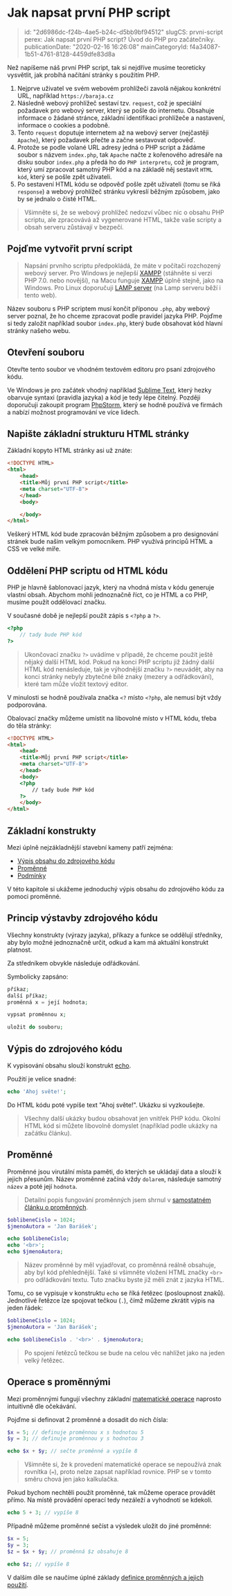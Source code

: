 Jak napsat první PHP script
================================

> id: "2d6986dc-f24b-4ae5-b24c-d5bb9bf94512"
> slugCS: prvni-script
> perex: Jak napsat první PHP script? Úvod do PHP pro začátečníky.
> publicationDate: "2020-02-16 16:26:08"
> mainCategoryId: f4a34087-1b51-4761-8128-4459dfe83d8a

Než napíšeme náš první PHP script, tak si nejdříve musíme teoreticky vysvětlit, jak probíhá načítání stránky s použitím PHP.

1. Nejprve uživatel ve svém webovém prohlížeči zavolá nějakou konkrétní URL, například `https://baraja.cz`
2. Následně webový prohlížeč sestaví tzv. `request`, což je speciální požadavek pro webový server, který se pošle do internetu. Obsahuje informace o žádané stránce, základní identifikaci prohlížeče a nastavení, informace o cookies a podobně.
3. Tento `request` doputuje internetem až na webový server (nejčastěji `Apache`), který požadavek přečte a začne sestavovat odpověď.
4. Protože se podle volané URL adresy jedná o PHP script a žádáme soubor s názvem `index.php`, tak `Apache` načte z kořenového adresáře na disku soubor `index.php` a předá ho do `PHP interpretu`, což je program, který umí zpracovat samotný PHP kód a na základě něj sestavit `HTML kód`, který se pošle zpět uživateli.
5. Po sestavení HTML kódu se odpověď pošle zpět uživateli (tomu se říká `response`) a webový prohlížeč stránku vykreslí běžným způsobem, jako by se jednalo o čisté HTML.

> Všimněte si, že se webový prohlížeč nedozví vůbec nic o obsahu PHP scriptu, ale zpracovává až vygenerované HTML, takže vaše scripty a obsah serveru zůstávají v bezpečí.

Pojďme vytvořit první script
----------------------------

> Napsání prvního scriptu předpokládá, že máte v počítači rozchozený webový server. Pro Windows je nejlepší <a href="https://www.apachefriends.org/index.html">XAMPP</a> (stáhněte si verzi PHP 7.0. nebo novější), na Macu funguje <a href="https://www.apachefriends.org/index.html">XAMPP</a> úplně stejně, jako na Windows. Pro Linux doporučuji <a href="https://wiki.ubuntu.cz/servery/apache_s_mysql_a_php">LAMP server</a> (na Lamp serveru běží i tento web).

Název souboru s PHP scriptem musí končit příponou `.php`, aby webový server poznal, že ho chceme zpracovat podle pravidel jazyka PHP. Pojďme si tedy založit například soubor `index.php`, který bude obsahovat kód hlavní stránky našeho webu.

Otevření souboru
--------------------------

Otevřte tento soubor ve vhodném textovém editoru pro psaní zdrojového kódu.

Ve Windows je pro začátek vhodný například <a href="https://www.sublimetext.com">Sublime Text</a>, který hezky obarvuje syntaxi (pravidla jazyka) a kód je tedy lépe čitelný. Později doporučuji zakoupit program <a href="https://www.jetbrains.com/phpstorm/">PhpStorm</a>, který se hodně používá ve firmách a nabízí možnost programování ve více lidech.

Napište základní strukturu HTML stránky
--------------------------

Základní kopyto HTML stránky asi už znáte:

```html
<!DOCTYPE HTML>
<html>
	<head>
	<title>Můj první PHP script</title>
	<meta charset="UTF-8">
	</head>
	<body>

	</body>
</html>
```


Veškerý HTML kód bude zpracován běžným způsobem a pro designování stránek bude našim velkým pomocníkem. PHP využívá principů HTML a CSS ve velké míře.

Oddělení PHP scriptu od HTML kódu
--------------------------

PHP je hlavně šablonovací jazyk, který na vhodná místa v kódu generuje vlastní obsah. Abychom mohli jednoznačně říct, co je HTML a co PHP, musíme použít oddělovací značku.

V současné době je nejlepší použít zápis s `<?php` a `?>`.

```php
<?php
	// tady bude PHP kód
?>
```

> Ukončovací značku `?>` uvádíme v případě, že chceme použít ještě nějaký další HTML kód. Pokud na konci PHP scriptu již žádný další HTML kód nenásleduje, tak je výhodnější značku `?>` neuvádět, aby na konci stránky nebyly zbytečné bílé znaky (mezery a odřádkování), které tam může vložit textový editor.

V minulosti se hodně používala značka `<?` místo `<?php`, ale nemusí být vždy podporována.

Obalovací značky můžeme umístit na libovolné místo v HTML kódu, třeba do těla stránky:

```html
<!DOCTYPE HTML>
<html>
	<head>
	<title>Můj první PHP script</title>
	<meta charset="UTF-8">
	</head>
	<body>
	<?php
		// tady bude PHP kód
	?>
	</body>
</html>
```


Základní konstrukty
--------------------------

Mezi úplně nejzákladnější stavební kameny patří zejména:

- <a href="/echo">Výpis obsahu do zdrojového kódu</a>
- <a href="/promenna">Proměnné</a>
- <a href="/if">Podmínky</a>

V této kapitole si ukážeme jednoduchý výpis obsahu do zdrojového kódu za pomoci proměnné.

Princip výstavby zdrojového kódu
--------------------------------

Všechny konstrukty (výrazy jazyka), příkazy a funkce se oddělují středníky, aby bylo možné jednoznačně určit, odkud a kam má aktuální konstrukt platnost.

Za středníkem obvykle následuje odřádkování.

Symbolicky zapsáno:

```php
příkaz;
další příkaz;
proměnná x = její hodnota;

vypsat proměnnou x;

uložit do souboru;
```


Výpis do zdrojového kódu
--------------------------

K vypisování obsahu slouží konstrukt <a href="/echo">echo</a>.

Použití je velice snadné:

```php
echo 'Ahoj světe!';
```


Do HTML kódu poté vypíše text "Ahoj světe!". Ukázku si vyzkoušejte.

> Všechny další ukázky budou obsahovat jen vnitřek PHP kódu. Okolní HTML kód si můžete libovolně domyslet (například podle ukázky na začátku článku).

Proměnné
--------------------------

Proměnné jsou virutální místa paměti, do kterých se ukládají data a slouží k jejich přesunům. Název proměnné začíná vždy `dolarem`, následuje samotný `název` a poté její `hodnota`.

> Detailní popis fungování proměnných jsem shrnul v <a href="/promenna">samostatném článku o proměnných</a>.

```php
$oblibeneCislo = 1024;
$jmenoAutora = 'Jan Barášek';

echo $oblibeneCislo;
echo '<br>';
echo $jmenoAutora;
```


> Název proměnné by měl vyjadřovat, co proměnná reálně obsahuje, aby byl kód přehlednější. Také si všimněte vložení HTML značky `<br>` pro odřádkování textu. Tuto značku byste již měli znát z jazyka HTML.

Tomu, co se vypisuje v konstruktu `echo` se říká řetězec (posloupnost znaků). Jednotlivé řetězce lze spojovat tečkou (`.`), čímž můžeme zkrátit výpis na jeden řádek:

```php
$oblibeneCislo = 1024;
$jmenoAutora = 'Jan Barášek';

echo $oblibeneCislo . '<br>' . $jmenoAutora;
```


> Po spojení řetězců tečkou se bude na celou věc nahlížet jako na jeden velký řetězec.

Operace s proměnnými
--------------------------

Mezi proměnnými fungují všechny základní <a href="/matematika">matematické operace</a> naprosto intuitivně dle očekávání.

Pojďme si definovat 2 proměnné a dosadit do nich čísla:

```php
$x = 5; // definuje proměnnou x s hodnotou 5
$y = 3; // definuje proměnnou y s hodnotou 3

echo $x + $y; // sečte proměnné a vypíše 8
```


> Všimněte si, že k provedení matematické operace se nepoužívá znak rovnítka (`=`), proto nelze zapsat například rovnice. PHP se v tomto směru chová jen jako kalkulačka.

Pokud bychom nechtěli použít proměnné, tak můžeme operace provádět přímo. Na místě provádění operací tedy nezáleží a vyhodnotí se kdekoli.

```php
echo 5 + 3; // vypíše 8
```


Případně můžeme proměnné sečíst a výsledek uložit do jiné proměnné:

```php
$x = 5;
$y = 3;
$z = $x + $y; // proměnná $z obsahuje 8

echo $z; // vypíše 8
```

V dalším díle se naučíme úplné základy <a href="/zasady-promennych">definice proměnných a jejich použití</a>.
